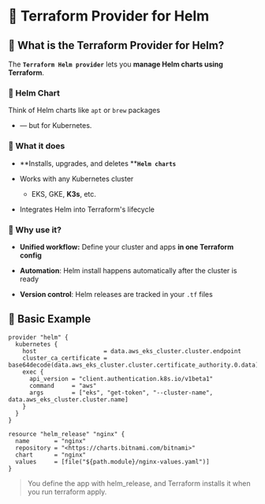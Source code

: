 # 💚 Terraform Provider for Helm
## 💛 What is the Terraform Provider for Helm?
The **`Terraform Helm provider`** lets you **manage Helm charts using Terraform**.
### 🤍 Helm Chart
Think of Helm charts like `apt` or `brew` packages
-  — but for Kubernetes.

### 🤍 What it does
- **Installs, upgrades, and deletes ****`Helm charts`**

- Works with any Kubernetes cluster 

    - EKS, GKE, **K3s**, etc.
    
- Integrates Helm into Terraform's lifecycle

### 🤍 Why use it?
- **Unified workflow:** Define your cluster and apps **in one Terraform config**

- **Automation**: Helm install happens automatically after the cluster is ready

- **Version control**: Helm releases are tracked in your `.tf` files

## 💛 Basic Example
```hcl
provider "helm" {
  kubernetes {
    host                   = data.aws_eks_cluster.cluster.endpoint
    cluster_ca_certificate = base64decode(data.aws_eks_cluster.cluster.certificate_authority.0.data)
    exec {
      api_version = "client.authentication.k8s.io/v1beta1"
      command     = "aws"
      args        = ["eks", "get-token", "--cluster-name", data.aws_eks_cluster.cluster.name]
    }
  }
}

resource "helm_release" "nginx" {
  name       = "nginx"
  repository = "<https://charts.bitnami.com/bitnami>"
  chart      = "nginx"
  values     = [file("${path.module}/nginx-values.yaml")]
}
```
> You define the app with helm_release, and Terraform installs it when you run terraform apply.